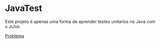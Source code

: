 # JavaTest

Este projeto é apenas uma forma de aprender testes unitarios no Java com o JUnit.

[Problema](http://dojopuzzles.com/problemas/exibe/troco/)
